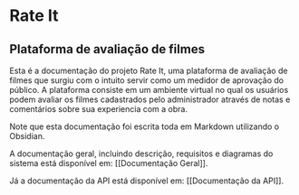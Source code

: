 # Rate It
## Plataforma de avaliação de filmes

Esta é a documentação do projeto Rate It, uma plataforma de avaliação de filmes que surgiu com o intuito servir como um medidor de aprovação do público. A plataforma consiste em um ambiente virtual no qual os usuários podem avaliar os filmes cadastrados pelo administrador através de notas e comentários sobre sua experiencia com a obra.

Note que esta documentação foi escrita toda em Markdown utilizando o Obsidian.

A documentação geral, incluindo descrição, requisitos e diagramas do sistema está disponível em: [[Documentação Geral]].

Já a documentação da API está disponível em: [[Documentação da API]].